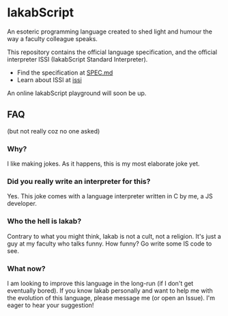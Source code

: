 # IakabScript
An esoteric programming language created to shed light and humour the way a faculty colleague speaks.

This repository contains the official language specification, and the official interpreter ISSI (IakabScript Standard Interpreter).

* Find the specification at [SPEC.md](SPEC.md)
* Learn about ISSI at [issi](issi)

An online IakabScript playground will soon be up.

## FAQ
(but not really coz no one asked)

### Why?
I like making jokes. As it happens, this is my most elaborate joke yet.

### Did you really write an interpreter for this?
Yes. This joke comes with a language interpreter written in C by me, a JS developer.

### Who the hell is Iakab?
Contrary to what you might think, Iakab is not a cult, not a religion. It's just a guy at my faculty who talks funny. How funny? Go write some IS code to see.

### What now?
I am looking to improve this language in the long-run (if I don't get eventually bored). If you know Iakab personally and want to help me with the evolution of this language, please message me (or open an Issue). I'm eager to hear your suggestion!
